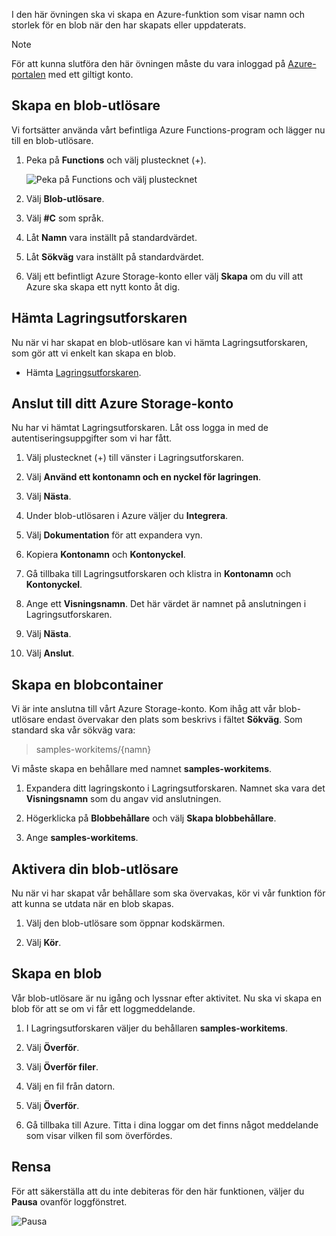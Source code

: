 I den här övningen ska vi skapa en Azure-funktion som visar namn och storlek för en blob när den har skapats eller uppdaterats. 

> [!NOTE]
> För att kunna slutföra den här övningen måste du vara inloggad på [Azure-portalen](https://portal.azure.com/) med ett giltigt konto.

## <a name="create-a-blob-trigger"></a>Skapa en blob-utlösare

Vi fortsätter använda vårt befintliga Azure Functions-program och lägger nu till en blob-utlösare.

1. Peka på **Functions** och välj plustecknet (+).

    ![Peka på Functions och välj plustecknet](../media-drafts/4-hover-function.png)

1. Välj **Blob-utlösare**.

1. Välj **#C** som språk. 

1. Låt **Namn** vara inställt på standardvärdet.

1. Låt **Sökväg** vara inställt på standardvärdet.

1. Välj ett befintligt Azure Storage-konto eller välj **Skapa** om du vill att Azure ska skapa ett nytt konto åt dig.

## <a name="download-storage-explorer"></a>Hämta Lagringsutforskaren

Nu när vi har skapat en blob-utlösare kan vi hämta Lagringsutforskaren, som gör att vi enkelt kan skapa en blob.

- Hämta [Lagringsutforskaren](http://storageexplorer.com).

## <a name="connect-to-your-azure-storage-account"></a>Anslut till ditt Azure Storage-konto

Nu har vi hämtat Lagringsutforskaren. Låt oss logga in med de autentiseringsuppgifter som vi har fått.

1. Välj plustecknet (+) till vänster i Lagringsutforskaren.

1. Välj **Använd ett kontonamn och en nyckel för lagringen**.

1. Välj **Nästa**.

1. Under blob-utlösaren i Azure väljer du **Integrera**.

1. Välj **Dokumentation** för att expandera vyn.

1. Kopiera **Kontonamn** och **Kontonyckel**.

1. Gå tillbaka till Lagringsutforskaren och klistra in **Kontonamn** och **Kontonyckel**.

1. Ange ett **Visningsnamn**. Det här värdet är namnet på anslutningen i Lagringsutforskaren.

1. Välj **Nästa**.

1. Välj **Anslut**. 

## <a name="create-a-blob-container"></a>Skapa en blobcontainer

Vi är inte anslutna till vårt Azure Storage-konto. Kom ihåg att vår blob-utlösare endast övervakar den plats som beskrivs i fältet **Sökväg**. Som standard ska vår sökväg vara:

> samples-workitems/{namn}

Vi måste skapa en behållare med namnet **samples-workitems**.

1. Expandera ditt lagringskonto i Lagringsutforskaren. Namnet ska vara det **Visningsnamn** som du angav vid anslutningen.

1. Högerklicka på **Blobbehållare** och välj **Skapa blobbehållare**.

1. Ange **samples-workitems**.

## <a name="turn-on-your-blob-trigger"></a>Aktivera din blob-utlösare

Nu när vi har skapat vår behållare som ska övervakas, kör vi vår funktion för att kunna se utdata när en blob skapas.

1. Välj den blob-utlösare som öppnar kodskärmen.

1. Välj **Kör**.

## <a name="create-a-blob"></a>Skapa en blob

Vår blob-utlösare är nu igång och lyssnar efter aktivitet. Nu ska vi skapa en blob för att se om vi får ett loggmeddelande.

1. I Lagringsutforskaren väljer du behållaren **samples-workitems**.

1. Välj **Överför**. 

1. Välj **Överför filer**.

1. Välj en fil från datorn.

1. Välj **Överför**.

1. Gå tillbaka till Azure. Titta i dina loggar om det finns något meddelande som visar vilken fil som överfördes.

## <a name="clean-up"></a>Rensa

För att säkerställa att du inte debiteras för den här funktionen, väljer du **Pausa** ovanför loggfönstret.

![Pausa](../media-drafts/4-pause-timer.png)


